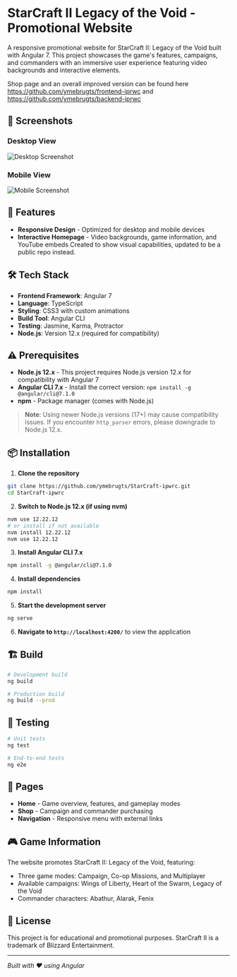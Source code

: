 # StarCraft II Legacy of the Void - Promotional Website

A responsive promotional website for StarCraft II: Legacy of the Void built with Angular 7. This project showcases the game's features, campaigns, and commanders with an immersive user experience featuring video backgrounds and interactive elements.

Shop page and an overall improved version can be found here https://github.com/ymebrugts/frontend-iprwc and https://github.com/ymebrugts/backend-iprwc

## 📸 Screenshots

### Desktop View
![Desktop Screenshot](docs/desktop.jpg)

### Mobile View
![Mobile Screenshot](docs/mobile.jpg)

## 🚀 Features

- **Responsive Design** - Optimized for desktop and mobile devices
- **Interactive Homepage** - Video backgrounds, game information, and YouTube embeds
Created to show visual capabilities, updated to be a public repo instead.


## 🛠️ Tech Stack

- **Frontend Framework**: Angular 7
- **Language**: TypeScript
- **Styling**: CSS3 with custom animations
- **Build Tool**: Angular CLI
- **Testing**: Jasmine, Karma, Protractor
- **Node.js**: Version 12.x (required for compatibility)

## ⚠️ Prerequisites

- **Node.js 12.x** - This project requires Node.js version 12.x for compatibility with Angular 7
- **Angular CLI 7.x** - Install the correct version: `npm install -g @angular/cli@7.1.0`
- **npm** - Package manager (comes with Node.js)

> **Note**: Using newer Node.js versions (17+) may cause compatibility issues. If you encounter `http_parser` errors, please downgrade to Node.js 12.x.

## 📦 Installation

1. **Clone the repository**
```bash
git clone https://github.com/ymebrugts/StarCraft-ipwrc.git
cd StarCraft-ipwrc
```

2. **Switch to Node.js 12.x (if using nvm)**
```bash
nvm use 12.22.12
# or install if not available
nvm install 12.22.12
nvm use 12.22.12
```

3. **Install Angular CLI 7.x**
```bash
npm install -g @angular/cli@7.1.0
```

4. **Install dependencies**
```bash
npm install
```

5. **Start the development server**
```bash
ng serve
```

6. **Navigate to `http://localhost:4200/`** to view the application

## 🏗️ Build

```bash
# Development build
ng build

# Production build
ng build --prod
```

## 🧪 Testing

```bash
# Unit tests
ng test

# End-to-end tests
ng e2e
```

## 📱 Pages

- **Home** - Game overview, features, and gameplay modes
- **Shop** - Campaign and commander purchasing
- **Navigation** - Responsive menu with external links

## 🎮 Game Information

The website promotes StarCraft II: Legacy of the Void, featuring:
- Three game modes: Campaign, Co-op Missions, and Multiplayer
- Available campaigns: Wings of Liberty, Heart of the Swarm, Legacy of the Void
- Commander characters: Abathur, Alarak, Fenix

## 📄 License

This project is for educational and promotional purposes. StarCraft II is a trademark of Blizzard Entertainment.

---

*Built with ❤️ using Angular*